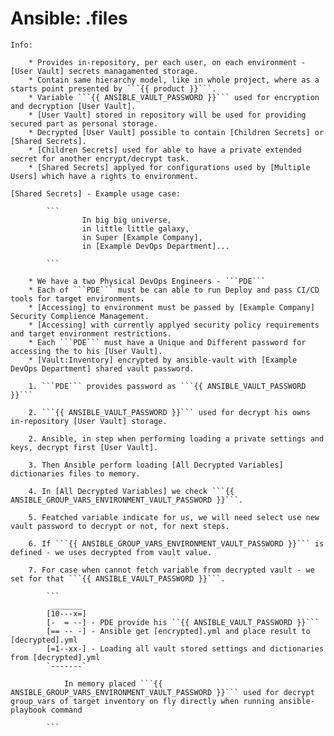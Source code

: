 # Ansible: .files

    Info:

        * Provides in-repository, per each user, on each environment - [User Vault] secrets managamented storage.
        * Contain same hierarchy model, like in whole project, where as a starts point presented by ```{{ product }}```.
        * Variable ```{{ ANSIBLE_VAULT_PASSWORD }}``` used for encryption and decryption [User Vault].
        * [User Vault] stored in repository will be used for providing secured part as personal storage.
        * Decrypted [User Vault] possible to contain [Children Secrets] or [Shared Secrets].
        * [Children Secrets] used for able to have a private extended secret for another encrypt/decrypt task. 
        * [Shared Secrets] applyed for configurations used by [Multiple Users] which have a rights to environment.

    [Shared Secrets] - Example usage case: 

            ```
                    In big big universe, 
                    in little little galaxy, 
                    in Super [Example Company], 
                    in [Example DevOps Department]...

            ```

        * We have a two Physical DevOps Engineers - ```PDE```
        * Each of ```PDE``` must be can able to run Deploy and pass CI/CD tools for target environments.
        * [Accessing] to environment must be passed by [Example Company] Security Complience Management.
        * [Accessing] with currently applyed security policy requirements and target environment restrictions.
        * Each ```PDE``` must have a Unique and Different password for accessing the to his [User Vault].
        * [Vault:Inventory] encrypted by ansible-vault with [Example DevOps Department] shared vault password.
        
        1. ```PDE``` provides password as ```{{ ANSIBLE_VAULT_PASSWORD }}``` 
        
        2. ```{{ ANSIBLE_VAULT_PASSWORD }}``` used for decrypt his owns in-repository [User Vault] storage.

        2. Ansible, in step when performing loading a private settings and keys, decrypt first [User Vault].
        
        3. Then Ansible perform loading [All Decrypted Variables] dictionaries files to memory.
        
        4. In [All Decrypted Variables] we check ```{{ ANSIBLE_GROUP_VARS_ENVIRONMENT_VAULT_PASSWORD }}```.
        
        5. Featched variable indicate for us, we will need select use new vault password to decrypt or not, for next steps.

        6. If ```{{ ANSIBLE_GROUP_VARS_ENVIRONMENT_VAULT_PASSWORD }}``` is defined - we uses decrypted from vault value.

        7. For case when cannot fetch variable from decrypted vault - we set for that ```{{ ANSIBLE_VAULT_PASSWORD }}```. 

            ```
             _______
            [10---x=] 
            [-  = --] - PDE provide his ``{{ ANSIBLE_VAULT_PASSWORD }}```
            [== -- -] - Ansible get [encrypted].yml and place result to [decrypted].yml
            [=1--xx-] - Loading all vault stored settings and dictionaries from [decrypted].yml
            `-------` 
                       
                In memory placed ```{{ ANSIBLE_GROUP_VARS_ENVIRONMENT_VAULT_PASSWORD }}``` used for decrypt group_vars of target inventory on fly directly when running ansible-playbook command
                
            ```